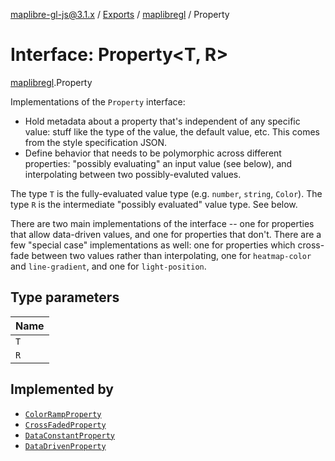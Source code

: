 [maplibre-gl-js@3.1.x](../README.md) / [Exports](../modules.md) / [maplibregl](../modules/maplibregl.md) / Property

# Interface: Property<T, R\>

[maplibregl](../modules/maplibregl.md).Property

Implementations of the `Property` interface:

 * Hold metadata about a property that's independent of any specific value: stuff like the type of the value,
   the default value, etc. This comes from the style specification JSON.
 * Define behavior that needs to be polymorphic across different properties: "possibly evaluating"
   an input value (see below), and interpolating between two possibly-evaluted values.

 The type `T` is the fully-evaluated value type (e.g. `number`, `string`, `Color`).
 The type `R` is the intermediate "possibly evaluated" value type. See below.

 There are two main implementations of the interface -- one for properties that allow data-driven values,
 and one for properties that don't. There are a few "special case" implementations as well: one for properties
 which cross-fade between two values rather than interpolating, one for `heatmap-color` and `line-gradient`,
 and one for `light-position`.

## Type parameters

| Name |
| :------ |
| `T` |
| `R` |

## Implemented by

- [`ColorRampProperty`](../classes/maplibregl.ColorRampProperty.md)
- [`CrossFadedProperty`](../classes/maplibregl.CrossFadedProperty.md)
- [`DataConstantProperty`](../classes/maplibregl.DataConstantProperty.md)
- [`DataDrivenProperty`](../classes/maplibregl.DataDrivenProperty.md)
